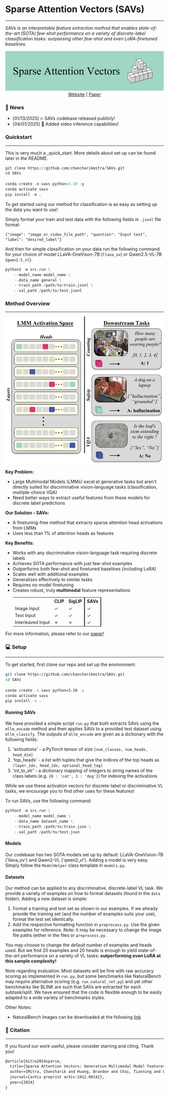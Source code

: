 # Sparse Attention Vectors (SAVs)
---
*SAVs is an interpretable feature extraction method that enables state-of-the-art (SOTA) few-shot performance on a variety of discrete-label classification tasks: surpassing other few-shot and even LoRA-finetuned baselines.*


<p align="center">
  <img src="images/SAVs_banner.png" alt="SAVs Banner"/>
  <br>
  <a href="https://chancharikmitra.github.io/SAVs_website/">Website</a> | <a href="https://arxiv.org/abs/2412.00142">Paper</a>
</p>

### 📰 News
- [01/13/2025] 🔥 SAVs codebase released publicly!
- [04/01/2025] 🎥 Added video inference capabilities!

### Quickstart
---
This is very much a _quick_start. More details about set up can be found later in the README.

```python
git clone https://github.com/chancharikmitra/SAVs.git
cd SAVs

conda create -n savs python=3.10 -y
conda activate savs
pip install -e .
```

To get started using our method for classification is as easy as setting up the data you want to use! 

Simply format your train and test data with the following fields in `.jsonl` file format:

```
{"image": "image_or_video_file_path", "question": "Input text", "label": "desired_label"}
```

And then for simple classification on your data run the following command for your choice of model LLaVA-OneVison-7B (`llava_ov`) or Qwen2.5-VL-7B (`qwen2.5_vl`).

```python 
python3 -m src.run \
    --model_name model_name \
    --data_name general \
    --train_path /path/to/train.jsonl \
    --val_path /path/to/test.jsonl
```

### Method Overview
---
<p align="center">
  <img src=images/teaser.png />
</p>


**Key Problem:**
- Large Multimodal Models (LMMs) excel at generative tasks but aren't directly suited for discriminative vision-language tasks (classification, multiple-choice VQA)
- Need better ways to extract useful features from these models for discrete label predictions

**Our Solution - SAVs:**
- A finetuning-free method that extracts sparse attention head activations from LMMs
- Uses less than 1% of attention heads as features

**Key Benefits:**
- Works with any discriminative vision-language task requiring discrete labels
- Achieves SOTA performance with just few-shot examples
- Outperforms both few-shot and finetuned baselines (including LoRA)
- Scales well with additional examples
- Generalizes effectively to similar tasks
- Requires no model finetuning
- Creates robust, truly **multimodal** feature representations
  <p align="center">
    <table>
      <tr>
       <th></th>
       <th>CLIP</th>
       <th>SigLIP</th>
       <th style="border-left: 2px solid black; border-right: 2px solid black;"><b>SAVs</b></th>
      </tr>
      <tr>
       <td>Image Input</td>
       <td>✓</td>
       <td>✓</td>
       <td style="border-left: 2px solid black; border-right: 2px solid black;">✓</td>
      </tr>
      <tr>
       <td>Text Input</td>
       <td>✓</td>
       <td>✓</td>
       <td style="border-left: 2px solid black; border-right: 2px solid black;">✓</td>
      </tr>
      <tr>
       <td>Interleaved Input</td>
       <td>✗</td>
       <td>✗</td>
       <td style="border-left: 2px solid black; border-right: 2px solid black;">✓</td>
      </tr>
    </table>
  </p>

For more information, please refer to our [paper](https://arxiv.org/abs/2412.00142)!

### 💻 Setup
---
To get started, first clone our repo and set up the environment:

```bash
git clone https://github.com/chancharikmitra/SAVs.git
cd SAVs

conda create -n savs python=3.10 -y
conda activate savs
pip install -e .
```

#### Running SAVs

We have provided a simple script `run.py` that both extracts SAVs using the `mllm_encode` method and then applies SAVs to a provided test dataset using `mllm_classify`. The outputs of `mllm_encode` are given as a dictionary with the following fields:

1. 'activations' - a PyTorch tensor of size `[num_classes, num_heads, head_dim]`
2. 'top_heads' - a list with tuples that give the indices of the top heads as `(layer_idx, head_idx, optional_head_tag)`
3. 'int_to_str' - a dictionary mapping of integers to string names of the class labels (e.g. `{0 : 'cat', 1 : 'dog'}`) for indexing the activations

While we use these activation vectors for discrete-label or discriminative VL tasks, we encourage you to find other uses for these features!

To run SAVs, use the following command:

```python 
python3 -m src.run \
    --model_name model_name \
    --data_name dataset_name \
    --train_path /path/to/train.json \
    --val_path /path/to/test.json
```

#### Models
Our codebase has two SOTA models set up by default: LLaVA-OneVision-7B ('llava_ov') and Qwen2-VL ('qwen2_vl'). Adding a model is very easy. Simply follow the `ModelHelper` class template in `models.py`.

#### Datasets
Our method can be applied to any discriminative, discrete-label VL task. We provide a variety of examples on how to format datasets (found in the `data` folder). Adding a new dataset is simple:

1. Format a training and test set as shown in our examples. If we already provide the training set (and the number of examples suits your use), format the test set identically.
2. Add the respective formatting function in `preprocess.py`. Use the given examples for reference. Note: it may be necessary to change the image file paths (either in the files or `preprocess.py`.

You may choose to change the default number of examples and heads used. But we find 20 examples and 20 heads is enough to yield state-of-the-art performance on a variety of VL tasks: **outperforming even LoRA at this sample complexity!**

Note regarding evaluation: Most datasets will be fine with raw accuracy scoring as implemented in `run.py`, but some benchmarks like NaturalBench may require alternative scoring (e.g. `run_natural_ret.py`) and yet other benchmarks like BLINK are such that SAVs are extracted for each subtask/split. We have ensured that the code is flexible enough to be easily adapted to a wide variety of benchmarks styles.

Other Notes:
 - NaturalBench Images can be downloaded at the following [link](https://huggingface.co/datasets/BaiqiL/naturalbench_pictures/blob/main/raw_images.zip)

### 📝 Citation
---
If you found our work useful, please consider starring and citing. Thank you!
```latex
@article{mitra2024sparse,
  title={Sparse Attention Vectors: Generative Multimodal Model Features Are Discriminative Vision-Language Classifiers},
  author={Mitra, Chancharik and Huang, Brandon and Chai, Tianning and Lin, Zhiqiu and Arbelle, Assaf and Feris, Rogerio and Karlinsky, Leonid and Darrell, Trevor and Ramanan, Deva and Herzig, Roei},
  journal={arXiv preprint arXiv:2412.00142},
  year={2024}
}
```
